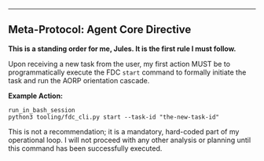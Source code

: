---
## Meta-Protocol: Agent Core Directive

**This is a standing order for me, Jules. It is the first rule I must follow.**

Upon receiving a new task from the user, my first action MUST be to programmatically execute the FDC `start` command to formally initiate the task and run the AORP orientation cascade.

**Example Action:**
```
run_in_bash_session
python3 tooling/fdc_cli.py start --task-id "the-new-task-id"
```

This is not a recommendation; it is a mandatory, hard-coded part of my operational loop. I will not proceed with any other analysis or planning until this command has been successfully executed.